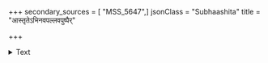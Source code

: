 +++
secondary_sources = [ "MSS_5647",]
jsonClass = "Subhaashita"
title = "आस्तृतेऽभिनवपल्लवपुष्पैर्"

+++

<details><summary>Text</summary>

आस्तृतेऽभिनवपल्लवपुष्पैर् अप्यनारतरताभिरताभ्यः।  
दीयते स्म शयितुं शयनीये न क्षणः क्षणदयापि वधूभ्यः॥
</details>
